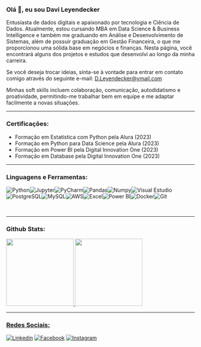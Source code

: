 ### Olá 🖖, eu sou **Davi Leyendecker**

Entusiasta de dados digitais e apaixonado por tecnologia e Ciência de Dados. Atualmente, estou cursando MBA em Data Science & Business Intelligence e também me graduando em Análise e Desenvolvimento de Sistemas, além de possuir graduação em Gestão Financeira, o que me proporcionou uma sólida base em negócios e finanças. Nesta página, você encontrará alguns dos projetos e estudos que desenvolvi ao longo da minha carreira.

Se você deseja trocar ideias, sinta-se à vontade para entrar em contato comigo através do seguinte e-mail: D.Leyendecker@ymail.com

Minhas soft skills incluem colaboração, comunicação, autodidatismo e proatividade, permitindo-me trabalhar bem em equipe e me adaptar facilmente a novas situações.

___
### Certificações:
- Formação em Estatística com Python pela Alura (2023)
- Formação em Python para Data Science pela Alura (2023)
- Formação em Power BI pela Digital Innovation One (2023)
- Formação em Database pela Digital Innovation One (2023)
  
___
### Linguagens e Ferramentas:

![Python](https://img.shields.io/badge/Python-FFD43B?style=for-the-badge&logo=python&logoColor=blue)![Jupyter](	https://img.shields.io/badge/Jupyter-F37626.svg?&style=for-the-badge&logo=Jupyter&logoColor=white)![PyCharm](https://img.shields.io/badge/PyCharm-000000.svg?&style=for-the-badge&logo=PyCharm&logoColor=white)![Pandas](https://img.shields.io/badge/Pandas-2C2D72?style=for-the-badge&logo=pandas&logoColor=white)![Numpy](https://img.shields.io/badge/Numpy-777BB4?style=for-the-badge&logo=numpy&logoColor=white)![Visual Estudio](https://img.shields.io/badge/VSCode-0078D4?style=for-the-badge&logo=visual%20studio%20code&logoColor=white)![PostgreSQL](https://img.shields.io/badge/PostgreSQL-316192?style=for-the-badge&logo=postgresql&logoColor=white)![MySQL](https://img.shields.io/badge/MySQL-005C84?style=for-the-badge&logo=mysql&logoColor=white)![AWS](https://img.shields.io/badge/Amazon_AWS-FF9900?style=for-the-badge&logo=amazonaws&logoColor=white)![Excel](https://img.shields.io/badge/Microsoft_Excel-217346?style=for-the-badge&logo=microsoft-excel&logoColor=white)![Power BI](https://img.shields.io/badge/PowerBI-F2C811?style=for-the-badge&logo=Power%20BI&logoColor=white)![Docker](https://img.shields.io/badge/Docker-2CA5E0?style=for-the-badge&logo=docker&logoColor=white)![Git](https://img.shields.io/badge/GIT-E44C30?style=for-the-badge&logo=git&logoColor=white)

<br>

___
<h3> Github Stats: <br></h3>
  
<div>
  <a href="[https://github.com/DLeyendecker](https://github.com/DLeyendecker)"> 
  <img height="180em" src="https://github-readme-stats.vercel.app/api?username=DLeyendecker&show_icons=true&theme=dark&include_all_commits=true&count_private=true"/>
  <img height="180em" src="https://github-readme-stats.vercel.app/api/top-langs/?username=DLeyendecker&layout=compact&langs_count=16&theme=dark"/>
</div>


___

### Redes Sociais:

[![Linkedin](https://img.shields.io/badge/LinkedIn-0077B5?style=for-the-badge&logo=linkedin&logoColor=white)](https://www.linkedin.com/in/davileyendecker/)
[![Facebook](	https://img.shields.io/badge/Facebook-1877F2?style=for-the-badge&logo=facebook&logoColor=white)](https://www.facebook.com/david.leyendecker.3)
[![Instagram](https://img.shields.io/badge/Instagram-E4405F?style=for-the-badge&logo=instagram&logoColor=white)](https://www.instagram.com/dleyendecker/)
 


